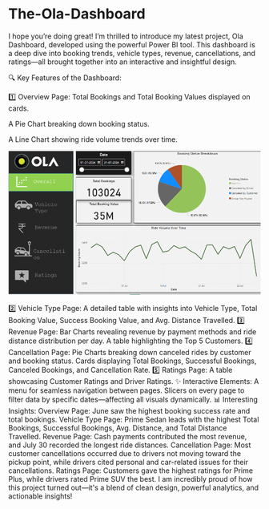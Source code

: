 # The-Ola-Dashboard

I hope you’re doing great! I’m thrilled to introduce my latest project, Ola Dashboard, developed using the powerful Power BI tool. This dashboard is a deep dive into booking trends, vehicle types, revenue, cancellations, and ratings—all brought together into an interactive and insightful design.

🔍 Key Features of the Dashboard:

1️⃣ Overview Page:
Total Bookings and Total Booking Values displayed on cards.

A Pie Chart breaking down booking status.

A Line Chart showing ride volume trends over time.

![Dashboard Screenshot](assets/dashboard.png)

2️⃣ Vehicle Type Page:
A detailed table with insights into Vehicle Type, Total Booking Value, Success Booking Value, and Avg. Distance Travelled.
3️⃣ Revenue Page:
Bar Charts revealing revenue by payment methods and ride distance distribution per day.
A table highlighting the Top 5 Customers.
4️⃣ Cancellation Page:
Pie Charts breaking down canceled rides by customer and booking status.
Cards displaying Total Bookings, Successful Bookings, Canceled Bookings, and Cancellation Rate.
5️⃣ Ratings Page:
A table showcasing Customer Ratings and Driver Ratings.
✨ Interactive Elements:
A menu for seamless navigation between pages.
Slicers on every page to filter data by specific dates—affecting all visuals dynamically.
📊 Interesting Insights:
Overview Page: June saw the highest booking success rate and total bookings.
Vehicle Type Page: Prime Sedan leads with the highest Total Bookings, Successful Bookings, Avg. Distance, and Total Distance Travelled.
Revenue Page: Cash payments contributed the most revenue, and July 30 recorded the longest ride distances.
Cancellation Page: Most customer cancellations occurred due to drivers not moving toward the pickup point, while drivers cited personal and car-related issues for their cancellations.
Ratings Page: Customers gave the highest ratings for Prime Plus, while drivers rated Prime SUV the best.
I am incredibly proud of how this project turned out—it's a blend of clean design, powerful analytics, and actionable insights!
